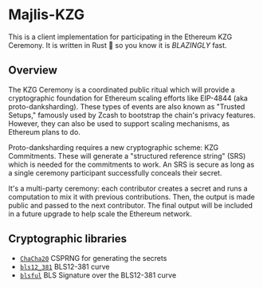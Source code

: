 # Majlis-KZG

This is a client implementation for participating in the Ethereum KZG Ceremony. It is written in Rust 🦀 so you know it is *BLAZINGLY* fast.

## Overview

The KZG Ceremony is a coordinated public ritual which will provide a cryptographic foundation for Ethereum scaling efforts like EIP-4844 (aka proto-danksharding). These types of events are also known as "Trusted Setups," famously used by Zcash to bootstrap the chain's privacy features. However, they can also be used to support scaling mechanisms, as Ethereum plans to do.

Proto-danksharding requires a new cryptographic scheme: KZG Commitments. These will generate a "structured reference string" (SRS) which is needed for the commitments to work. An SRS is secure as long as a single ceremony participant successfully conceals their secret.

It's a multi-party ceremony: each contributor creates a secret and runs a computation to mix it with previous contributions. Then, the output is made public and passed to the next contributor. The final output will be included in a future upgrade to help scale the Ethereum network.

## Cryptographic libraries

- [`ChaCha20`](https://rust-random.github.io/rand/rand_chacha/struct.ChaCha20Rng.html) CSPRNG for generating the secrets
- [`bls12_381`](https://docs.rs/bls12_381/latest/bls12_381/) BLS12-381 curve
- [`blsful`](https://docs.rs/blsful/1.1.1/blsful/) BLS Signature over the BLS12-381 curve



